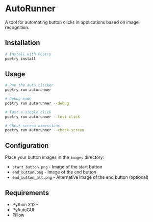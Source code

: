 # AutoRunner

A tool for automating button clicks in applications based on image recognition.

## Installation

```bash
# Install with Poetry
poetry install
```

## Usage

```bash
# Run the auto clicker
poetry run autorunner

# Debug mode
poetry run autorunner --debug

# Test a single click
poetry run autorunner --test-click

# Check screen dimensions
poetry run autorunner --check-screen
```

## Configuration

Place your button images in the `images` directory:
- `start_button.png` - Image of the start button
- `end_button.png` - Image of the end button
- `end_button_alt.png` - Alternative image of the end button (optional)

## Requirements

- Python 3.12+
- PyAutoGUI
- Pillow

